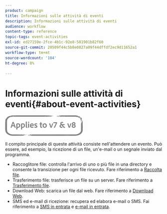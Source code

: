 ```yaml
---
product: campaign
title: Informazioni sulle attività di eventi
description: Informazioni sulle attività di eventi
audience: workflow
content-type: reference
topic-tags: event-activities
exl-id: ed27159e-2fce-4b1c-92e8-581901b82f60
source-git-commit: 20509f44c5b8e0827a09f44dffdf2ec9d11652a1
workflow-type: tm+mt
source-wordcount: '104'
ht-degree: 8%

---
```


# Informazioni sulle attività di eventi{#about-event-activities}

![](../../assets/common.svg)

Il compito principale di queste attività consiste nell&#39;attendere un evento. Può essere, ad esempio, la ricezione di un file, un&#39;e-mail o un segnale inviato dal programma.

* Raccoglitore file: controlla l&#39;arrivo di uno o più file in una directory e consente la transizione per ogni file ricevuto. Fare riferimento a [Raccolta file](file-collector.md).
* Trasferimento file: trasferisce un file su un server. Fare riferimento a [Trasferimento file](file-transfer.md).
* Download Web: scarica un file dal web. Fare riferimento a [Download Web](web-download.md).
* SMS ed e-mail di ricezione: recupera ed elabora e-mail o SMS. Fai riferimento a [SMS in entrata](inbound-sms.md) e [e-mail in entrata](inbound-emails.md).

